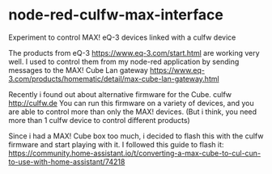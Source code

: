 # node-red-culfw-max-interface
Experiment to control MAX! eQ-3 devices linked with a culfw device

The products from eQ-3 https://www.eq-3.com/start.html are working very well.
I used to control them from my node-red application by sending messages to the MAX! Cube Lan gateway https://www.eq-3.com/products/homematic/detail/max-cube-lan-gateway.html

Recently i found out about alternative firmware for the Cube.
culfw http://culfw.de
You can run this firmware on a variety of devices, and you are able to control more than only the MAX! devices. (But i think, you need more than 1 culfw device to control different products)

Since i had a MAX! Cube box too much, i decided to flash this with the culfw firmware and start playing with it.
I followed this guide to flash it: https://community.home-assistant.io/t/converting-a-max-cube-to-cul-cun-to-use-with-home-assistant/74218

